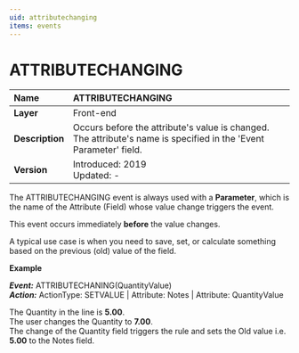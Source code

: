 ```yaml
---
uid: attributechanging
items: events
---
```


# ATTRIBUTECHANGING

|Name| ATTRIBUTECHANGING
|:----|:----
|**Layer**| Front-end
|**Description**| Occurs before the attribute's value is changed. The attribute's name is specified in the 'Event Parameter' field.
|**Version**| Introduced: 2019 <br> Updated: -

The ATTRIBUTECHANGING event is always used with a **Parameter**, which is the name of the Attribute (Field) whose value change triggers the event.

This event occurs immediately **before** the value changes.

A typical use case is when you need to save, set, or calculate something based on the previous (old) value of the field.

**Example**

_**Event:**_ ATTRIBUTECHANING(QuantityValue)
<br/>_**Action:**_ ActionType: SETVALUE | Attribute: Notes | Attribute: QuantityValue

The Quantity in the line is **5.00**.
<br/>The user changes the Quantity to **7.00**.
<br/>The change of the Quantity field triggers the rule and sets the Old value i.e. **5.00** to the Notes field.
